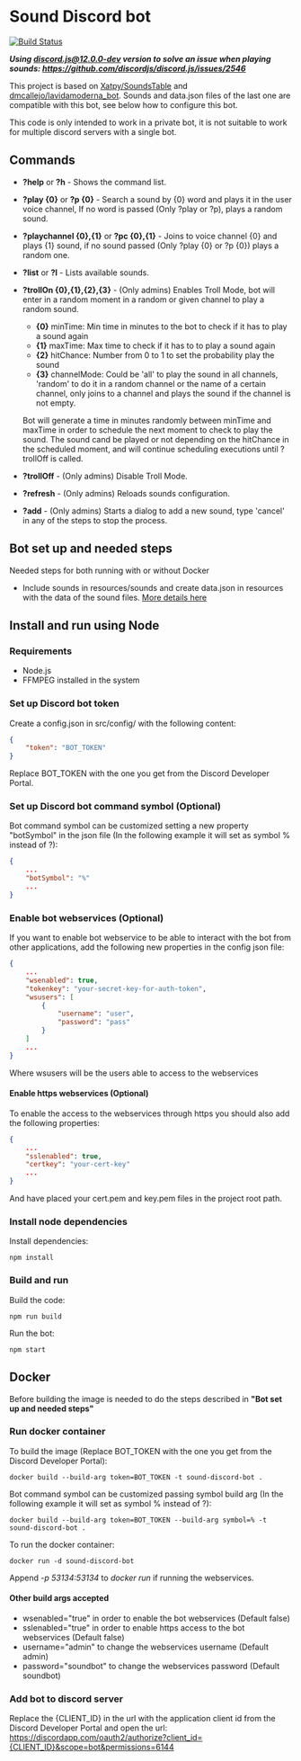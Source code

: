 # Sound Discord bot

[![Build Status](https://travis-ci.org/jsirgo/sound-discord-bot.svg?branch=develop)](https://travis-ci.org/jsirgo/sound-discord-bot)

**_Using discord.js@12.0.0-dev version to solve an issue when playing sounds: https://github.com/discordjs/discord.js/issues/2546_**

This project is based on [Xatpy/SoundsTable](https://github.com/Xatpy/SoundsTable) and [dmcallejo/lavidamoderna_bot](https://github.com/dmcallejo/lavidamoderna_bot). Sounds and data.json files of the last one are compatible with this bot, see below how to configure this bot.

This code is only intended to work in a private bot, it is not suitable to work for multiple discord servers with a single bot.

## Commands
* **?help** or **?h** - Shows the command list.
* **?play {0}** or **?p {0}** - Search a sound by {0} word and plays it in the user voice channel, If no word is passed (Only ?play or ?p), plays a random sound.
* **?playchannel {0},{1}** or **?pc {0},{1}** - Joins to voice channel {0} and plays {1} sound, if no sound passed (Only ?play {0} or ?p {0}) plays a random one.
* **?list** or **?l** - Lists available sounds.
* **?trollOn {0},{1},{2},{3}** - (Only admins) Enables Troll Mode, bot will enter in a random moment in a random or given channel to play a random sound.
    - **{0}** minTime: Min time in minutes to the bot to check if it has to play a sound again
    - **{1}** maxTime: Max time to check if it has to to play a sound again
    - **{2}** hitChance: Number from 0 to 1 to set the probability play the sound
    - **{3}** channelMode: Could be 'all' to play the sound in all channels, 'random' to do it in a random channel or the name of a certain channel, only joins to a channel and plays the sound if the channel is not empty.

    Bot will generate a time in minutes randomly between minTime and maxTime in order to schedule the next moment to check to play the sound. The sound cand be played or not depending on the hitChance in the scheduled moment, and will continue scheduling executions until ?trollOff is called.
* **?trollOff** - (Only admins) Disable Troll Mode.
* **?refresh** - (Only admins) Reloads sounds configuration.
* **?add** - (Only admins) Starts a dialog to add a new sound, type 'cancel' in any of the steps to stop the process.

## Bot set up and needed steps
Needed steps for both running with or without Docker
* Include sounds in resources/sounds and create data.json in resources with the data of the sound files. [More details here](resources/README.md)

## Install and run using Node
### Requirements
* Node.js
* FFMPEG installed in the system

### Set up Discord bot token
Create a config.json in src/config/ with the following content:
```json
{
    "token": "BOT_TOKEN"
}
```
Replace BOT_TOKEN with the one you get from the Discord Developer Portal.

### Set up Discord bot command symbol (Optional)
Bot command symbol can be customized setting a new property "botSymbol" in the json file (In the following example it will set as symbol % instead of ?):
```json
{
    ...
    "botSymbol": "%"
    ...
}
```

### Enable bot webservices (Optional)
If you want to enable bot webservice to be able to interact with the bot from other applications, add the following new properties in the config json file:
```json
{
    ...
    "wsenabled": true,
    "tokenkey": "your-secret-key-for-auth-token",
    "wsusers": [
        {
            "username": "user",
            "password": "pass"
        }
    ]
    ...
}
```
Where wsusers will be the users able to access to the webservices
#### Enable https webservices (Optional)
To enable the access to the webservices through https you should also add the following properties:
```json
{
    ...
    "sslenabled": true,
    "certkey": "your-cert-key"
    ...
}
```
And have placed your cert.pem and key.pem files in the project root path.

### Install node dependencies
Install dependencies:
```shell
npm install
```

### Build and run
Build the code:
```shell
npm run build
```
Run the bot:
```shell
npm start
```

## Docker
Before building the image is needed to do the steps described in **"Bot set up and needed steps"**

### Run docker container
To build the image (Replace BOT_TOKEN with the one you get from the Discord Developer Portal):
```shell
docker build --build-arg token=BOT_TOKEN -t sound-discord-bot .
```
Bot command symbol can be customized passing symbol build arg (In the following example it will set as symbol % instead of ?):
```shell
docker build --build-arg token=BOT_TOKEN --build-arg symbol=% -t sound-discord-bot .
```
To run the docker container:
```shell
docker run -d sound-discord-bot
```
Append *-p 53134:53134* to *docker run* if running the webservices.
#### Other build args accepted
* wsenabled="true" in order to enable the bot webservices (Default false)
* sslenabled="true" in order to enable https access to the bot webservices (Default false)
* username="admin" to change the webservices username (Default admin)
* password="soundbot" to change the webservices password (Default soundbot)

### Add bot to discord server
Replace the {CLIENT_ID} in the url with the application client id from the Discord Developer Portal and open the url:
https://discordapp.com/oauth2/authorize?client_id={CLIENT_ID}&scope=bot&permissions=6144

